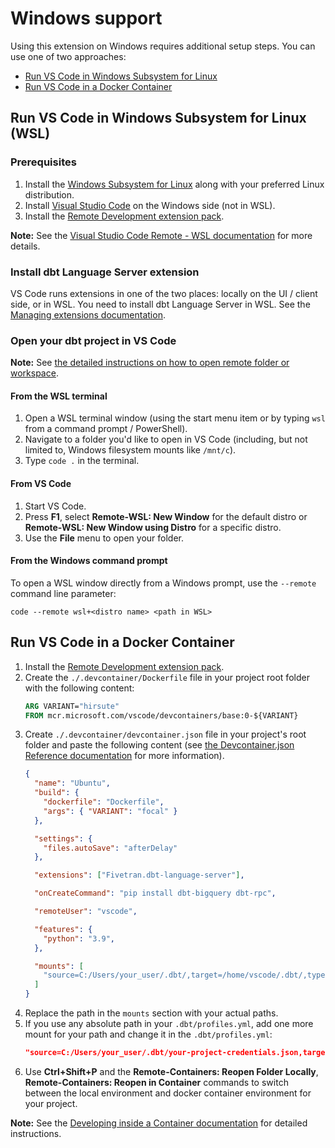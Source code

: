 # Windows support

Using this extension on Windows requires additional setup steps. You can use one of two approaches:

- [Run VS Code in Windows Subsystem for Linux](#wsl)
- [Run VS Code in a Docker Container](#docker)

## <a name="wsl"></a>Run VS Code in Windows Subsystem for Linux (WSL)

### Prerequisites

1. Install the [Windows Subsystem for Linux](https://docs.microsoft.com/windows/wsl/install-win10) along with your preferred Linux distribution.
1. Install [Visual Studio Code](https://code.visualstudio.com/) on the Windows side (not in WSL).
1. Install the [Remote Development extension pack](https://aka.ms/vscode-remote/download/extension).

**Note:** See the [Visual Studio Code Remote - WSL documentation](https://code.visualstudio.com/docs/remote/wsl#_getting-started) for more details.

### Install dbt Language Server extension

VS Code runs extensions in one of the two places: locally on the UI / client side, or in WSL. You need to install dbt Language Server in WSL. See the [Managing extensions documentation](https://code.visualstudio.com/docs/remote/wsl#_managing-extensions).

### Open your dbt project in VS Code
**Note:** See [the detailed instructions on how to open remote folder or workspace](https://code.visualstudio.com/docs/remote/wsl#_open-a-remote-folder-or-workspace).

#### From the WSL terminal
1. Open a WSL terminal window (using the start menu item or by typing ```wsl``` from a command prompt / PowerShell).
1. Navigate to a folder you'd like to open in VS Code (including, but not limited to, Windows filesystem mounts like ```/mnt/c```).
1. Type ```code .``` in the terminal.

#### From VS Code
1. Start VS Code.
1. Press **F1**, select **Remote-WSL: New Window** for the default distro or **Remote-WSL: New Window using Distro** for a specific distro.
1. Use the **File** menu to open your folder.

#### From the Windows command prompt
To open a WSL window directly from a Windows prompt, use the ```--remote``` command line parameter:
```
code --remote wsl+<distro name> <path in WSL>
```

## <a name="docker"></a>Run VS Code in a Docker Container

1. Install the [Remote Development extension pack](https://aka.ms/vscode-remote/download/extension).
1. Create the `./.devcontainer/Dockerfile` file  in your project root folder with the following content:
    ```dockerfile
    ARG VARIANT="hirsute"
    FROM mcr.microsoft.com/vscode/devcontainers/base:0-${VARIANT}
    ```
1. Create `./.devcontainer/devcontainer.json` file in your project's root folder and paste the following content (see [the Devcontainer.json Reference documentation](https://code.visualstudio.com/docs/remote/devcontainerjson-reference) for more information).
    ```json
    {
      "name": "Ubuntu",
      "build": {
        "dockerfile": "Dockerfile",
        "args": { "VARIANT": "focal" }
      },

      "settings": {
        "files.autoSave": "afterDelay"
      },

      "extensions": ["Fivetran.dbt-language-server"],

      "onCreateCommand": "pip install dbt-bigquery dbt-rpc",

      "remoteUser": "vscode",

      "features": {
        "python": "3.9",
      },

      "mounts": [
        "source=C:/Users/your_user/.dbt/,target=/home/vscode/.dbt/,type=bind,readonly",
      ]
    }
    ```
1. Replace the path in the `mounts` section with your actual paths.
1. If you use any absolute path in your `.dbt/profiles.yml`, add one more mount for your path and change it in the `.dbt/profiles.yml`:
    ```json
    "source=C:/Users/your_user/.dbt/your-project-credentials.json,target=/Users/user/.dbt/your-project-credentials.json,type=bind,readonly",
    ```
1. Use **Ctrl+Shift+P** and the **Remote-Containers: Reopen Folder Locally**, **Remote-Containers: Reopen in Container** commands to switch between the local environment and docker container environment for your project.

**Note:** See the [Developing inside a Container documentation](https://code.visualstudio.com/docs/remote/containers) for detailed instructions.
